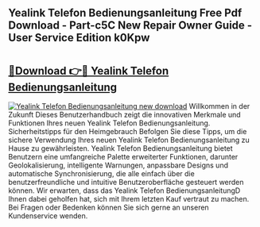 ## Yealink Telefon Bedienungsanleitung Free Pdf Download - Part-c5C New Repair Owner Guide - User Service Edition k0Kpw

# <h2><a href="http://df1arf7.blite.top/?on=Yealink+Telefon+Bedienungsanleitung">🔗Download 👉🔴 Yealink Telefon Bedienungsanleitung</a></h2>

[![Yealink Telefon Bedienungsanleitung new download](https://i.imgur.com/lujVjoI.png)](http://df1arf7.blite.top/?on=Yealink+Telefon+Bedienungsanleitung)
Willkommen in der Zukunft Dieses Benutzerhandbuch zeigt die innovativen Merkmale und Funktionen Ihres neuen Yealink Telefon Bedienungsanleitung. Sicherheitstipps für den Heimgebrauch Befolgen Sie diese Tipps, um die sichere Verwendung Ihres neuen Yealink Telefon Bedienungsanleitung zu Hause zu gewährleisten. Yealink Telefon Bedienungsanleitung bietet Benutzern eine umfangreiche Palette erweiterter Funktionen, darunter Geolokalisierung, intelligente Warnungen, anpassbare Designs und automatische Synchronisierung, die alle einfach über die benutzerfreundliche und intuitive Benutzeroberfläche gesteuert werden können. Wir erwarten, dass das Yealink Telefon BedienungsanleitungD Ihnen dabei geholfen hat, sich mit Ihrem letzten Kauf vertraut zu machen. Bei Fragen oder Bedenken können Sie sich gerne an unseren Kundenservice wenden.
